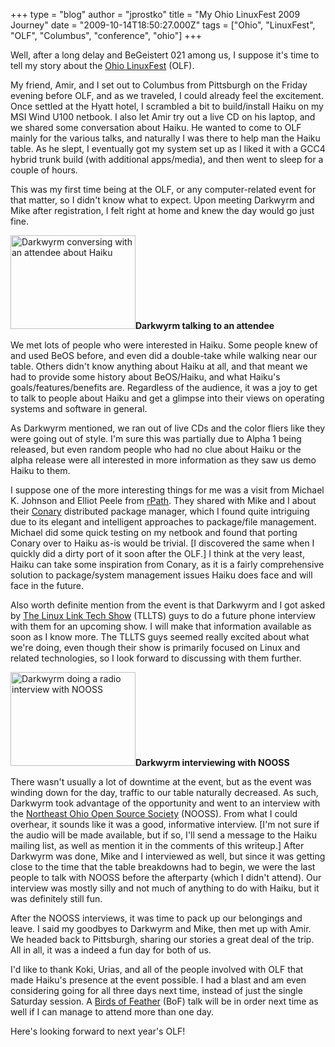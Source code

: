 +++
type = "blog"
author = "jprostko"
title = "My Ohio LinuxFest 2009 Journey"
date = "2009-10-14T18:50:27.000Z"
tags = ["Ohio", "LinuxFest", "OLF", "Columbus", "conference", "ohio"]
+++

Well, after a long delay and BeGeistert 021 among us, I suppose it's time to tell my story about the <a href="http://ohiolinux.org">Ohio LinuxFest</a> (OLF).

My friend, Amir, and I set out to Columbus from Pittsburgh on the Friday evening before OLF, and as we traveled, I could already feel the excitement.  Once settled at the Hyatt hotel, I scrambled a bit to build/install Haiku on my MSI Wind U100 netbook.  I also let Amir try out a live CD on his laptop, and we shared some conversation about Haiku.  He wanted to come to OLF mainly for the various talks, and naturally I was there to help man the Haiku table. As he slept, I eventually got my system set up as I liked it with a GCC4 hybrid trunk build (with additional apps/media), and then went to sleep for a couple of hours.

This was my first time being at the OLF, or any computer-related event for that matter, so I didn't know what to expect.  Upon meeting Darkwyrm and Mike after registration, I felt right at home and knew the day would go just fine.
<!--break-->
<span class="inline right"><a href="http://www.haiku-os.org/files/screenshots/dw_attendee_800.jpg" rel="lightbox"><img src="http://www.haiku-os.org/files/screenshots/dw_attendee_800.thumbnail.jpg" alt="Darkwyrm conversing with an attendee about Haiku" title="Darkwyrm conversing with an attendee about Haiku" class="image image-thumbnail" width="200" height="150" /></a><span class="caption" style="width: 198px;"><strong>Darkwyrm talking to an attendee</strong></span></span>

We met lots of people who were interested in Haiku.  Some people knew of and used BeOS before, and even did a double-take while walking near our table.  Others didn't know anything about Haiku at all, and that meant we had to provide some history about BeOS/Haiku, and what Haiku's goals/features/benefits are.  Regardless of the audience, it was a joy to get to talk to people about Haiku and get a glimpse into their views on operating systems and software in general.

As Darkwyrm mentioned, we ran out of live CDs and the color fliers like they were going out of style.  I'm sure this was partially due to Alpha 1 being released, but even random people who had no clue about Haiku or the alpha release were all interested in more information as they saw us demo Haiku to them.

I suppose one of the more interesting things for me was a visit from Michael K. Johnson and Elliot Peele from <a href="http://rpath.com">rPath</a>.  They shared with Mike and I about their <a href="http://wiki.rpath.com/wiki/Conary">Conary</a> distributed package manager, which I found quite intriguing due to its elegant and intelligent approaches to package/file management.  Michael did some quick testing on my netbook and found that porting Conary over to Haiku as-is would be trivial.  [I discovered the same when I quickly did a dirty port of it soon after the OLF.]  I think at the very least, Haiku can take some inspiration from Conary, as it is a fairly comprehensive solution to package/system management issues Haiku does face and will face in the future.

Also worth definite mention from the event is that Darkwyrm and I got asked by <a href="http://tllts.org">The Linux Link Tech Show</a> (TLLTS) guys to do a future phone interview with them for an upcoming show.  I will make that information available as soon as I know more.  The TLLTS guys seemed really excited about what we're doing, even though their show is primarily focused on Linux and related technologies, so I look forward to discussing with them further.

<span class="inline left"><a href="http://www.haiku-os.org/files/screenshots/dw_nooss_800.jpg" rel="lightbox"><img src="http://www.haiku-os.org/files/screenshots/dw_nooss_800.thumbnail.jpg" alt="Darkwyrm doing a radio interview with NOOSS" title="Darkwyrm doing a radio interview with NOOSS" class="image image-thumbnail" width="200" height="150" /></a><span class="caption" style="width: 198px;"><strong>Darkwyrm interviewing with NOOSS</strong></span></span>

There wasn't usually a lot of downtime at the event, but as the event was winding down for the day, traffic to our table naturally decreased.  As such, Darkwyrm took advantage of the opportunity and went to an interview with the <a href="http://nooss.org">Northeast Ohio Open Source Society</a> (NOOSS).  From what I could overhear, it sounds like it was a good, informative interview.  [I'm not sure if the audio will be made available, but if so, I'll send a message to the Haiku mailing list, as well as mention it in the comments of this writeup.]  After Darkwyrm was done, Mike and I interviewed as well, but since it was getting close to the time that the table breakdowns had to begin, we were the last people to talk with NOOSS before the afterparty (which I didn't attend).  Our interview was mostly silly and not much of anything to do with Haiku, but it was definitely still fun.

After the NOOSS interviews, it was time to pack up our belongings and leave.  I said my goodbyes to Darkwyrm and Mike, then met up with Amir.  We headed back to Pittsburgh, sharing our stories a great deal of the trip.  All in all, it was a indeed a fun day for both of us.

I'd like to thank Koki, Urias, and all of the people involved with OLF that made Haiku's presence at the event possible.  I had a blast and am even considering going for all three days next time, instead of just the single Saturday session.  A <a href="http://ohiolinux.org/bof.html">Birds of Feather</a> (BoF) talk will be in order next time as well if I can manage to attend more than one day. 

Here's looking forward to next year's OLF!